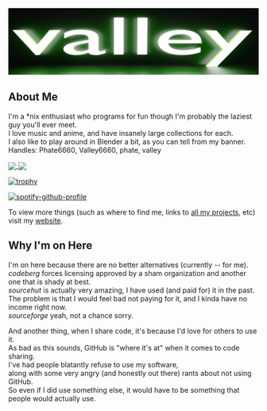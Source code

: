 <img src="https://github.com/Phate6660/Phate6660/blob/master/valley-banner.png?raw=true"/>

## About Me

I'm a \*nix enthusiast who programs for fun though I'm probably the laziest guy you'll ever meet.<br>
I love music and anime, and have insanely large collections for each.<br>
I also like to play around in Blender a bit, as you can tell from my banner.<br>
Handles: Phate6660, Valley6660, phate, valley

<a href="https://github.com/anuraghazra/github-readme-stats">
  <img align="center" src="https://github-readme-stats.vercel.app/api/top-langs/?username=Phate6660&hide=c,css,javascript,python&theme=dark&langs_count=5"/>
</a>
<a href="https://github.com/Phate6660">
  <img align="center" src="https://github-readme-stats.vercel.app/api?username=Phate6660&show_icons=true&theme=dark&include_all_commits=true"/>
</a>

[![trophy](https://github-profile-trophy.vercel.app/?username=Phate6660&theme=onedark&column=9&margin-w=20&no-bg=true&no-frame=true)](https://github.com/ryo-ma/github-profile-trophy)

[![spotify-github-profile](https://spotify-github-profile.vercel.app/api/view?uid=1dddwrnhsib7flqugn0tgwiab&cover_image=true&theme=natemoo-re&bar_color=53b14f&bar_color_cover=true)](https://spotify-github-profile.vercel.app/api/view?uid=1dddwrnhsib7flqugn0tgwiab&redirect=true)

To view more things (such as where to find me, links to [all my projects](https://Phate6660.github.io/projects.html), etc) visit my [website](https://Phate6660.github.io).

## Why I'm on Here
I'm on here because there are no better alternatives (currently -- for me).<br>
<i>codeberg</i> forces licensing approved by a sham organization and another one that is shady at best.<br>
<i>sourcehut</i> is actually very amazing, I have used (and paid for) it in the past.<br>
The problem is that I would feel bad not paying for it, and I kinda have no income right now.<br>
<i>sourceforge</i> yeah, not a chance sorry.<br>

And another thing, when I share code, it's because I'd love for others to use it.<br>
As bad as this sounds, GitHub is "where it's at" when it comes to code sharing.<br>
I've had people blatantly refuse to use my software,<br>
along with some very angry (and honestly out there) rants about not using GitHub.<br>
So even if I did use something else, it would have to be something that people would actually use.
